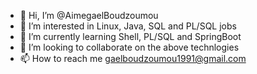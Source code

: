 - 👋 Hi, I’m @AimegaelBoudzoumou
- 👀 I’m interested in Linux, Java, SQL and PL/SQL jobs
- 🌱 I’m currently learning Shell, PL/SQL and SpringBoot
- 💞️ I’m looking to collaborate on the above technlogies
- 📫 How to reach me gaelboudzoumou1991@gmail.com

<!---
AimegaelBoudzoumou/AimegaelBoudzoumou is a ✨ special ✨ repository because its `README.md` (this file) appears on your GitHub profile.
You can click the Preview link to take a look at your changes.
--->

<!--
Projects to pinned :
- SQL Oracle Next Level
- SQL and PL/SQL app immo
- Sripting Shell Bash
- Java Spring Boot
- PL/SQL Tutorial
- Linux Administration
-->

<!--
Project to create later :
- Java, Shell and PL/SQL commom concepts in one tutorial
-->
